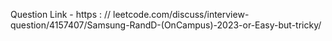 Question Link - https : // leetcode.com/discuss/interview-question/4157407/Samsung-RandD-(OnCampus)-2023-or-Easy-but-tricky/